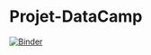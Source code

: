 # Projet-DataCamp

[![Binder](https://mybinder.org/badge_logo.svg)](https://mybinder.org/v2/gh/AmineSayahh/Projet-DataCamp/main)
